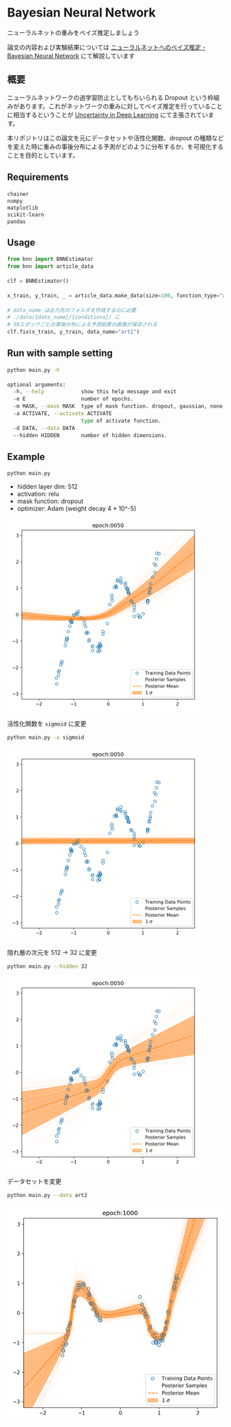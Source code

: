 # Bayesian Neural Network

ニューラルネットの重みをベイズ推定しましょう

論文の内容および実験結果については [ニューラルネットへのベイズ推定 - Bayesian Neural Network](http://nykergoto.hatenablog.jp/entry/2017/08/14/%E3%83%8B%E3%83%A5%E3%83%BC%E3%83%A9%E3%83%AB%E3%83%8D%E3%83%83%E3%83%88%E3%81%B8%E3%81%AE%E3%83%99%E3%82%A4%E3%82%BA%E6%8E%A8%E5%AE%9A_-_Baysian_Neural_Network) にて解説しています

## 概要

ニューラルネットワークの過学習防止としてもちいられる Dropout という枠組みがあります。これがネットワークの重みに対してベイズ推定を行っていることに相当するということが [Uncertainty in Deep Learning](http://mlg.eng.cam.ac.uk/yarin/thesis/thesis.pdf) にて主張されています。

本リポジトリはこの論文を元にデータセットや活性化関数、dropout の種類などを変えた時に重みの事後分布による予測がどのように分布するか、を可視化することを目的としています。

## Requirements

```text
chainer
numpy
matplotlib
scikit-learn
pandas
```

## Usage

```python
from bnn import BNNEstimator
from bnn import article_data

clf = BNNEstimator()

x_train, y_train, _ = article_data.make_data(size=100, function_type="art1")

# data_name は出力先のフォルダを作成するのに必要
# ./data/{data_name}/{conditions}/ に
# 50エポックごとの事後分布による予測結果の画像が保存される
clf.fix(x_train, y_train, data_name="art1")
```

## Run with sample setting

```bash
python main.py -h

optional arguments:
  -h, --help            show this help message and exit
  -e E                  number of epochs.
  -m MASK, --mask MASK  type of mask function. dropout, gaussian, none.
  -a ACTIVATE, --activate ACTIVATE
                        type of activate function.
  -d DATA, --data DATA
  --hidden HIDDEN       number of hidden dimensions.
```

## Example

```bash
python main.py
```

* hidden layer dim: 512
* activation: relu
* mask function: dropout
* optimizer: Adam (weight decay 4 * 10^-5)

![](./sample_figures/hidden=512_relu_dropout.gif)

活性化関数を `sigmoid` に変更

```bash
python main.py -a sigmoid
```

![](sample_figures/hidden=512_sigmoid.gif)

隠れ層の次元を 512 -> 32 に変更

```bash
python main.py --hidden 32
```

![](sample_figures/hidden=32_relu_dropout.gif)

データセットを変更

```bash
python main.py --data art2
```

![](sample_figures/hidden=512_art2.png)
